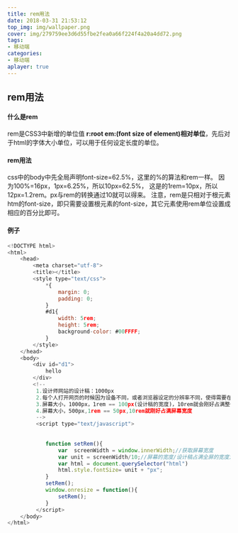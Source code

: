 ```yaml
---
title: rem用法
date: 2018-03-31 21:53:12
top_img: img/wallpaper.png
cover: img/279759ee3d6d55fbe2fea0a66f224f4a20a4dd72.png
tags:
- 移动端
categories:
- 移动端
aplayer: true
---
```

## rem用法

#### **什么是rem**

rem是CSS3中新增的单位值 **r:root em:(font size of element)相对单位**，先后对于html的字体大小单位，可以用于任何设定长度的单位。

#### **rem用法**

css中的body中先全局声明font-size=62.5%，这里的%的算法和rem一样。
因为100%=16px，1px=6.25%，所以10px=62.5%，
这是的1rem=10px，所以12px=1.2rem。px与rem的转换通过10就可以得来。
注意，rem是只相对于根元素htm的font-size，即只需要设置根元素的font-size，其它元素使用rem单位设置成相应的百分比即可。

#### **例子**

```javascript
<!DOCTYPE html>
<html>
	<head>
		<meta charset="utf-8">
		<title></title>
		<style type="text/css">
			*{
				margin: 0;
				padding: 0;
			}
			#d1{
				width: 5rem;
				height: 5rem;
				background-color: #00FFFF;
			}
		</style>
	</head>
	<body>
		<div id="d1">
			hello
		</div>
		<!-- 
		 1.设计师网站的设计稿：1000px
		 2.每个人打开网页的时候因为设备不同，或者浏览器设定的分辨率不同，使得需要在不同分辨率下打开
		 3.屏幕大小，1000px，1rem == 100px(设计稿的宽度)，10rem就会刚好占满整个屏幕的宽度
		 4.屏幕大小，500px,1rem == 50px,10rem就刚好占满屏幕宽度
		 -->
		 <script type="text/javascript">
		 	
			
			function setRem(){
				var  screenWidth = window.innerWidth;//获取屏幕宽度
				var unit = screenWidth/10;//屏幕的宽度/设计稿占满全屏的宽度为多少rem
				var html = document.querySelector("html")
				html.style.fontSize= unit + "px";
			}
			setRem();
			window.onresize = function(){
				setRem();
			}
		 </script>
	</body>
</html>

```